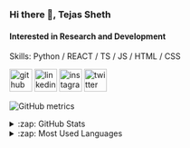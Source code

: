 ### Hi there 👋, Tejas Sheth
#### Interested in Research and Development

Skills: Python / REACT / TS / JS / HTML / CSS

[<img src='https://cdn.jsdelivr.net/npm/simple-icons@3.0.1/icons/github.svg' alt='github' height='40'>](https://github.com/TejasSheth104)  [<img src='https://cdn.jsdelivr.net/npm/simple-icons@3.0.1/icons/linkedin.svg' alt='linkedin' height='40'>](https://www.linkedin.com/in/https://www.linkedin.com/in/tejas-sheth-13149a1a7//)  [<img src='https://cdn.jsdelivr.net/npm/simple-icons@3.0.1/icons/instagram.svg' alt='instagram' height='40'>](https://www.instagram.com/s.tejas01/)  [<img src='https://cdn.jsdelivr.net/npm/simple-icons@3.0.1/icons/twitter.svg' alt='twitter' height='40'>](https://twitter.com/s_tejas01)  


![GitHub metrics](https://metrics.lecoq.io/TejasSheth104)  


<details>
  <summary>:zap: GitHub Stats</summary>
  <img align="left" alt="Tejas' GitHub Stats" src="https://github-readme-stats.vercel.app/api?username=TejasSheth104&show_icons=true&hide_border=true" />
</details>

<details>
  <summary>:zap: Most Used Languages</summary>
  <img align="left" alt="Tejas' GitHub Top Languages" src="https://github-readme-stats.vercel.app/api/top-langs/?username=TejasSheth104" />
</details>
